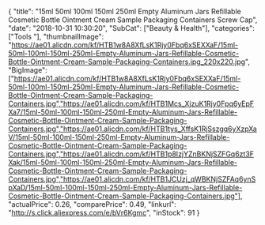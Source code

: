 {
	"title": "15ml 50ml 100ml 150ml 250ml Empty Aluminum Jars Refillable Cosmetic Bottle Ointment Cream Sample Packaging Containers Screw Cap",
	"date": "2018-10-31 10:30:20",
	"SubCat": ["Beauty & Health"],
	"categories": ["Tools "],
	"thumbnailImage": "https://ae01.alicdn.com/kf/HTB1w8A8XfLsK1Rjy0Fbq6xSEXXaF/15ml-50ml-100ml-150ml-250ml-Empty-Aluminum-Jars-Refillable-Cosmetic-Bottle-Ointment-Cream-Sample-Packaging-Containers.jpg_220x220.jpg",
	"BigImage": ["https://ae01.alicdn.com/kf/HTB1w8A8XfLsK1Rjy0Fbq6xSEXXaF/15ml-50ml-100ml-150ml-250ml-Empty-Aluminum-Jars-Refillable-Cosmetic-Bottle-Ointment-Cream-Sample-Packaging-Containers.jpg","https://ae01.alicdn.com/kf/HTB1Mcs_XjzuK1Rjy0Fpq6yEpFXa7/15ml-50ml-100ml-150ml-250ml-Empty-Aluminum-Jars-Refillable-Cosmetic-Bottle-Ointment-Cream-Sample-Packaging-Containers.jpg","https://ae01.alicdn.com/kf/HTB1tys_XffsK1RjSszgq6yXzpXaV/15ml-50ml-100ml-150ml-250ml-Empty-Aluminum-Jars-Refillable-Cosmetic-Bottle-Ointment-Cream-Sample-Packaging-Containers.jpg","https://ae01.alicdn.com/kf/HTB1p8IzjYZnBKNjSZFGq6zt3FXak/15ml-50ml-100ml-150ml-250ml-Empty-Aluminum-Jars-Refillable-Cosmetic-Bottle-Ointment-Cream-Sample-Packaging-Containers.jpg","https://ae01.alicdn.com/kf/HTB1JCUzj_qWBKNjSZFAq6ynSpXaD/15ml-50ml-100ml-150ml-250ml-Empty-Aluminum-Jars-Refillable-Cosmetic-Bottle-Ointment-Cream-Sample-Packaging-Containers.jpg"],
	"actualPrice": 0.26,
	"comparePrice": 0.49,
	"linkurl": "http://s.click.aliexpress.com/e/bVr6Kgmc",
	"inStock": 91
}
